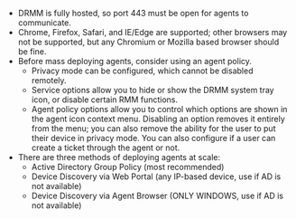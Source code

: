 - DRMM is fully hosted, so port 443 must be open for agents to communicate.
- Chrome, Firefox, Safari, and IE/Edge are supported; other browsers may not be supported, but any Chromium or Mozilla based browser should be fine.
- Before mass deploying agents, consider using an agent policy.
	- Privacy mode can be configured, which cannot be disabled remotely.
	- Service options allow you to hide or show the DRMM system tray icon, or disable certain RMM functions.
	- Agent policy options allow you to control which options are shown in the agent icon context menu. Disabling an option removes it entirely from the menu; you can also remove the ability for the user to put their device in privacy mode. You can also configure if a user can create a ticket through the agent or not.
- There are three methods of deploying agents at scale:
	- Active Directory Group Policy (most recommended)
	- Device Discovery via Web Portal (any IP-based device, use if AD is not available)
	- Device Discovery via Agent Browser (ONLY WINDOWS, use if AD is not available)

